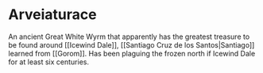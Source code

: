 # Arveiaturace
An ancient Great White Wyrm that apparently has the greatest treasure to be found around [[Icewind Dale]], [[Santiago Cruz de los Santos|Santiago]] learned from [[Gorom]]. Has been plaguing the frozen north if Icewind Dale for at least six centuries.